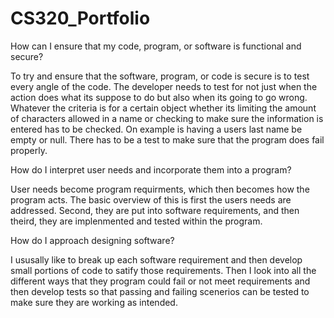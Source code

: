 # CS320_Portfolio


How can I ensure that my code, program, or software is functional and secure?

To try and ensure that the software, program, or code is secure is to test every angle of the code.  The developer needs to test for not just when the action does what its suppose to do but also when its going to go wrong.  Whatever the criteria is for a certain object whether its limiting the amount of characters allowed in a name or checking to make sure the information is entered has to be checked.  On example is having a users last name be empty or null. There has to be a test to make sure that the program does fail properly.


How do I interpret user needs and incorporate them into a program?

User needs become program requirments, which then becomes how the program acts.  The basic overview of this is first the users needs are addressed. Second, they are put into software requirements, and then theird, they are implenmented and tested within the program. 


How do I approach designing software?

I ususally like to break up each software requirement and then develop small portions of code to satify those requirements.  Then I look into all the different ways that they program could fail or not meet requirements and then develop tests so that passing and failing scenerios can be tested to make sure they are working as intended. 
